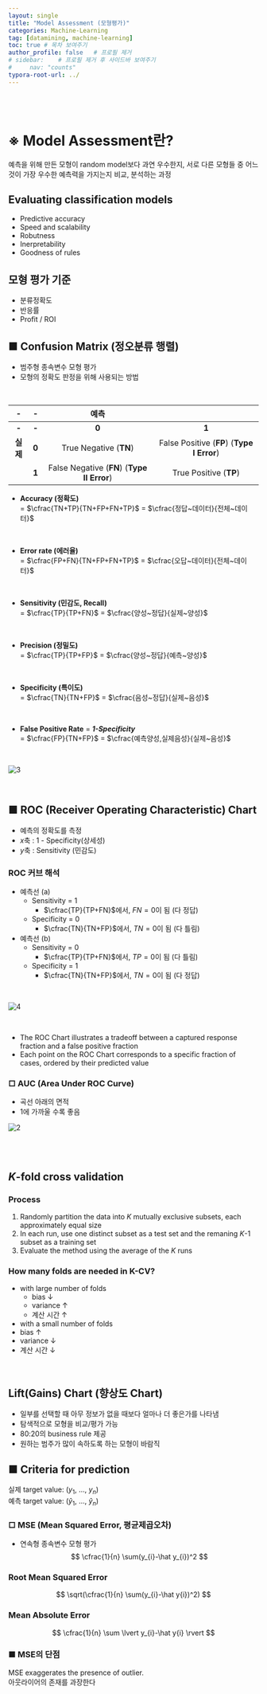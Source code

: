 ```yaml
---
layout: single
title: "Model Assessment (모형평가)"
categories: Machine-Learning
tag: [datamining, machine-learning]
toc: true # 목차 보여주기
author_profile: false   # 프로필 제거
# sidebar:    # 프로필 제거 후 사이드바 보여주기
#     nav: "counts"
typora-root-url: ../
---
```

<br><br>

# **※ Model Assessment란**?
예측을 위해 만든 모형이 random model보다 과연 우수한지, 서로 다른 모형들 중 어느 것이 가장 우수한 예측력을 가지는지 비교, 분석하는 과정

## Evaluating classification models
- Predictive accuracy
- Speed and scalability
- Robutness
- Inerpretability
- Goodness of rules

## 모형 평가 기준
- 분류정확도
- 반응률
- Profit / ROI

## **■ Confusion Matrix (정오분류 행렬)**
- 범주형 종속변수 모형 평가
- 모형의 정확도 판정을 위해 사용되는 방법

<br>

| **-**  | **-** | **예측**                  |                     |
|:---:|:---:|:-------------------:|:-------------------:|
| **-**  | **-** | **0**                   | **1**                   |
| **실제** | **0** | True Negative (**TN**)  | False Positive (**FP**) (**Type I Error**) |
|    | **1** | False Negative (**FN**) (**Type II Error**) | True Positive (**TP**)  |

- **Accuracy (정확도)**<br>
  = $\cfrac{TN+TP}{TN+FP+FN+TP}$ = $\cfrac{정답~데이터}{전체~데이터}$

<br>

- **Error rate (에러율)**<br>
  = $\cfrac{FP+FN}{TN+FP+FN+TP}$ = $\cfrac{오답~데이터}{전체~데이터}$

<br>

- **Sensitivity (민감도, Recall)**<br>
  = $\cfrac{TP}{TP+FN}$ = $\cfrac{양성~정답}{실제~양성}$

<br>

- **Precision (정밀도)**<br>
  = $\cfrac{TP}{TP+FP}$ = $\cfrac{양성~정답}{예측~양성}$

<br>

- **Specificity (특이도)**<br>
  = $\cfrac{TN}{TN+FP}$ = $\cfrac{음성~정답}{실제~음성}$

<br>

- **False Positive Rate** = ***1-Specificity***<br>
  = $\cfrac{FP}{TN+FP}$ = $\cfrac{예측양성,실제음성}{실제~음성}$

<br>

![3]({{site.url}}/images/2024-03-10-ml-modelAssessment/3.jpg)

<br>

## **■ ROC (Receiver Operating Characteristic) Chart**
- 예측의 정확도를 측정
- $x$축 : 1 - Specificity(상세성)
- $y$축 : Sensitivity (민감도)

### ROC 커브 해석
- 예측선 (a)
  - Sensitivity = 1
    - $\cfrac{TP}{TP+FN}$에서, $FN = 0$이 됨 (다 정답)
  - Specificity = 0
    - $\cfrac{TN}{TN+FP}$에서, $TN = 0$이 됨 (다 틀림)
- 예측선 (b)
  - Sensitivity = 0
    - $\cfrac{TP}{TP+FN}$에서, $TP = 0$이 됨 (다 틀림)
  - Specificity = 1
    - $\cfrac{TN}{TN+FP}$에서, $TN = 0$이 됨 (다 정답)

<br>

![4]({{site.url}}/images/2024-03-10-ml-modelAssessment/4.jpg)

<br>

- The ROC Chart illustrates a tradeoff between a captured response fraction and a false positive fraction
- Each point on the ROC Chart corresponds to a specific fraction of cases, ordered by their predicted value



### □ AUC (Area Under ROC Curve)
- 곡선 아래의 면적
- 1에 가까울 수록 좋음

![2]({{site.url}}/images/2024-03-10-ml-modelAssessment/2.JPG) <br>

<br>
<br>

## $K$-fold cross validation
### Process
1. Randomly partition the data into $K$ mutually exclusive subsets, each approximately equal size
2. In each run, use one distinct subset as a test set and the remaning $K$-$1$ subset as a training set
3. Evaluate the method using the average of the $K$ runs

### How many folds are needed in K-CV?
- with large number of folds
  - bias ↓
  - variance ↑
  - 계산 시간 ↑
-  with a small number of folds
  - bias ↑
  - variance ↓
  - 계산 시간 ↓

<br>

## Lift(Gains) Chart (향상도 Chart)
- 일부를 선택할 때 아무 정보가 없을 때보다 얼마나 더 좋은가를 나타냄
- 탐색적으로 모형을 비교/평가 가능
- 80:20의 business rule 제공
- 원하는 범주가 많이 속하도록 하는 모형이 바람직

## ■ Criteria for prediction
실제 target value: ($y_{1}$, ..., $y_{n}$)<br>
예측 target value: ($\hat y_{1}$, ..., $\hat y_{n}$)

### **□ MSE (Mean Squared Error, 평균제곱오차)**
- 연속형 종속변수 모형 평가
$$
\cfrac{1}{n} \sum(y_{i}-\hat y_{i})^2
$$

### Root Mean Squared Error
$$
\sqrt(\cfrac{1}{n} \sum(y_{i}-\hat y{i})^2)
$$

### Mean Absolute Error
$$
\cfrac{1}{n} \sum \lvert y_{i}-\hat y{i} \rvert
$$

### ■ MSE의 단점
MSE exaggerates the presence of outlier.<br>
아웃라이어의 존재를 과장한다